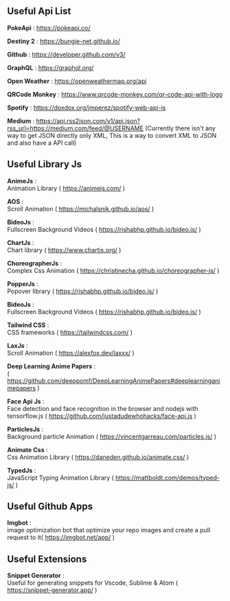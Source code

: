 ## Useful Api List

**PokeApi** : https://pokeapi.co/

**Destiny 2** : https://bungie-net.github.io/

**Github** : https://developer.github.com/v3/

**GraphQL** : https://graphql.org/

**Open Weather** : https://openweathermap.org/api

**QRCode Monkey** : https://www.qrcode-monkey.com/qr-code-api-with-logo

**Spotify** : https://doxdox.org/jmperez/spotify-web-api-js

**Medium** : https://api.rss2json.com/v1/api.json?rss_url=https://medium.com/feed/@USERNAME 
(Currently there isn't any way to get JSON directly only XML, This is a way to convert XML to JSON and also have a API call)


## Useful Library Js

**AnimeJs** : <br>
Animation Library ( https://animejs.com/ )

**AOS** : <br>
Scroll Animation ( https://michalsnik.github.io/aos/ )

**BideoJs** : <br>
Fullscreen Background Videos ( https://rishabhp.github.io/bideo.js/ )

**ChartJs** : <br>
Chart library ( https://www.chartjs.org/ )

**ChoreographerJs** : <br>
Complex Css Animation ( https://christinecha.github.io/choreographer-js/ )

**PopperJs** : <br>
Popover library ( https://rishabhp.github.io/bideo.js/ )

**BideoJs** : <br>
Fullscreen Background Videos ( https://rishabhp.github.io/bideo.js/ )

**Tailwind CSS** : <br>
CSS frameworks ( https://tailwindcss.com/ )

**LaxJs** : <br>
Scroll Animation ( https://alexfox.dev/laxxx/ )

**Deep Learning Anime Papers** : <br> 
( https://github.com/deeppomf/DeepLearningAnimePapers#deeplearninganimepapers )

**Face Api Js** : <br>
Face detection and face recognition in the browser and nodejs with tensorflow.js
( https://github.com/justadudewhohacks/face-api.js )

**ParticlesJs** : <br>
Background particle Animation ( https://vincentgarreau.com/particles.js/ )

**Animate Css** : <br>
Css Animation Library ( https://daneden.github.io/animate.css/ )

**TypedJs** : <br>
JavaScript Typing Animation Library ( https://mattboldt.com/demos/typed-js/ )

## Useful Github Apps 
**Imgbot** : <br>
image optimization bot that optimize your repo images and create a pull request to it( https://imgbot.net/app/ )

## Useful Extensions 



**Snippet Generator** : <br>
Useful for generating snippets for Vscode, Sublime & Atom ( https://snippet-generator.app/ )
